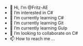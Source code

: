 - 👋 Hi, I’m @Fritz-AE
- 👀 I’m interested in C#
- 🌱 I’m currently learning C#
- 🌱 I’m currently learning Git
- 🌱 I’m currently learning Gulp
- 💞️ I’m looking to collaborate on C#
- 📫 How to reach me ...

<!---
Fritz-AE is a ✨ special ✨ repository because its `README.md` (this file) appears on your GitHub profile.
You can click the Preview link to take a look at your changes.
--->
